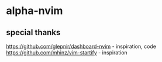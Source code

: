 # alpha-nvim

## special thanks
https://github.com/glepnir/dashboard-nvim - inspiration, code
https://github.com/mhinz/vim-startify     - inspiration
